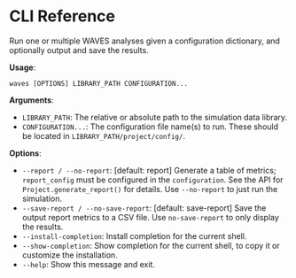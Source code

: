 # CLI Reference

Run one or multiple WAVES analyses given a configuration dictionary, and optionally output
and save the results.

**Usage**:

```console
waves [OPTIONS] LIBRARY_PATH CONFIGURATION...
```

**Arguments**:

* `LIBRARY_PATH`: The relative or absolute path to the simulation data library.
* `CONFIGURATION...`: The configuration file name(s) to run. These should be located in
  `LIBRARY_PATH/project/config/`.

**Options**:

* `--report / --no-report`: [default: report] Generate a table of metrics; `report_config` must be
  configured in the ``configuration``. See the API for `Project.generate_report()` for details.
  Use `--no-report` to just run the simulation.
* `--save-report / --no-save-report`: [default: save-report] Save the output report metrics to a
  CSV file. Use `no-save-report` to only display the results.
* `--install-completion`: Install completion for the current shell.
* `--show-completion`: Show completion for the current shell, to copy it or customize the installation.
* `--help`: Show this message and exit.
